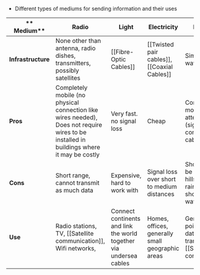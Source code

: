 - Different types of mediums for sending information and their uses

| ** Medium**        | Radio                                                                                                                                    | Light                                                              | Electricity                                      | Microwave                                                                           | 
| ------------------ | ---------------------------------------------------------------------------------------------------------------------------------------- | ------------------------------------------------------------------ | ------------------------------------------------ | ----------------------------------------------------------------------------------- | 
| **Infrastructure** | None other than antenna, radio dishes, transmitters, possibly satellites                                                                                   | [[Fibre-Optic Cables]]                                             | [[Twisted pair cables]], [[Coaxial Cables]]      | Similar to radio waves                                                              |     
| **Pros**           | Completely mobile (no physical connection like wires needed), Does not require wires to be installed in buildings where it may be costly | Very fast. no signal loss                                          | Cheap                                            | Completely mobile, less attenuation (signal loss) compared to cables                |     
| **Cons**           | Short range, cannot transmit as much data                                                                                                | Expensive, hard to work with                                       | Signal loss over short to medium distances       | Short range, can be blocked by hills, mountains, rainfall due to shorter wavelength |     
| **Use**            | Radio stations, TV, [[Satellite communication]], Wifi networks,                                                                              | Connect continents and link the world together via undersea cables | Homes, offices, generally small geographic areas | Generally for point-to-point data transmission, [[Satellite communication]]             |     
